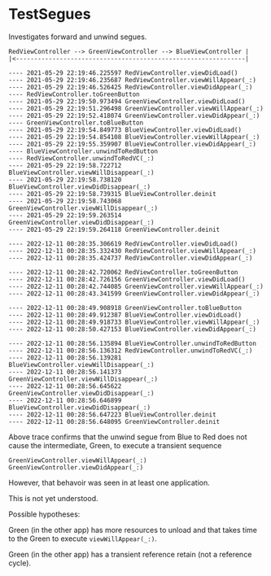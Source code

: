 #  TestSegues

Investigates forward and unwind segues.

```  
RedViewController --> GreenViewController --> BlueViewController |
|<---------------------------------------------------------------|
``` 


``` 
---- 2021-05-29 22:19:46.225597 RedViewController.viewDidLoad() 
---- 2021-05-29 22:19:46.235687 RedViewController.viewWillAppear(_:) 
---- 2021-05-29 22:19:46.526425 RedViewController.viewDidAppear(_:) 
---- RedViewController.toGreenButton 
---- 2021-05-29 22:19:50.973494 GreenViewController.viewDidLoad() 
---- 2021-05-29 22:19:51.296498 GreenViewController.viewWillAppear(_:) 
---- 2021-05-29 22:19:52.418074 GreenViewController.viewDidAppear(_:) 
---- GreenViewController.toBlueButton 
---- 2021-05-29 22:19:54.849773 BlueViewController.viewDidLoad() 
---- 2021-05-29 22:19:54.854108 BlueViewController.viewWillAppear(_:) 
---- 2021-05-29 22:19:55.359907 BlueViewController.viewDidAppear(_:) 
---- BlueViewController.unwindToRedButton 
---- RedViewController.unwindToRedVC(_:) 
---- 2021-05-29 22:19:58.722712 BlueViewController.viewWillDisappear(_:) 
---- 2021-05-29 22:19:58.738120 BlueViewController.viewDidDisappear(_:) 
---- 2021-05-29 22:19:58.739315 BlueViewController.deinit 
---- 2021-05-29 22:19:58.743068 GreenViewController.viewWillDisappear(_:) 
---- 2021-05-29 22:19:59.263514 GreenViewController.viewDidDisappear(_:) 
---- 2021-05-29 22:19:59.264118 GreenViewController.deinit 
``` 

```
---- 2022-12-11 00:28:35.306619 RedViewController.viewDidLoad() 
---- 2022-12-11 00:28:35.332430 RedViewController.viewWillAppear(_:) 
---- 2022-12-11 00:28:35.424737 RedViewController.viewDidAppear(_:) 

---- 2022-12-11 00:28:42.720062 RedViewController.toGreenButton 
---- 2022-12-11 00:28:42.726156 GreenViewController.viewDidLoad() 
---- 2022-12-11 00:28:42.744085 GreenViewController.viewWillAppear(_:) 
---- 2022-12-11 00:28:43.341599 GreenViewController.viewDidAppear(_:) 

---- 2022-12-11 00:28:49.908918 GreenViewController.toBlueButton 
---- 2022-12-11 00:28:49.912387 BlueViewController.viewDidLoad() 
---- 2022-12-11 00:28:49.918733 BlueViewController.viewWillAppear(_:) 
---- 2022-12-11 00:28:50.427153 BlueViewController.viewDidAppear(_:) 

---- 2022-12-11 00:28:56.135894 BlueViewController.unwindToRedButton 
---- 2022-12-11 00:28:56.136312 RedViewController.unwindToRedVC(_:) 
---- 2022-12-11 00:28:56.139281 BlueViewController.viewWillDisappear(_:) 
---- 2022-12-11 00:28:56.141373 GreenViewController.viewWillDisappear(_:) 
---- 2022-12-11 00:28:56.645622 GreenViewController.viewDidDisappear(_:) 
---- 2022-12-11 00:28:56.646899 BlueViewController.viewDidDisappear(_:) 
---- 2022-12-11 00:28:56.647223 BlueViewController.deinit 
---- 2022-12-11 00:28:56.648095 GreenViewController.deinit 
```


Above trace confirms that the unwind segue from Blue to Red does not cause the intermediate, Green, to execute a transient sequence

``` 
GreenViewController.viewWillAppear(_:) 
GreenViewController.viewDidAppear(_:) 
```
However, that behavoir was seen in at least one application.

This is not yet understood.

Possible hypotheses:

Green (in the other app) has more resources to unload and that takes time to the Green to execute `viewWillAppear(_:)`.

Green (in the other app) has a transient reference retain (not a reference cycle).
